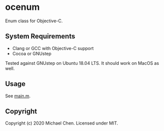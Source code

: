 # ocenum

Enum class for Objective-C.

## System Requirements

* Clang or GCC with Objective-C support
* Cocoa or GNUstep

Tested against GNUstep on Ubuntu 18.04 LTS. It should work on MacOS as well.

## Usage

See [main.m](/main.m).

## Copyright

Copyright (c) 2020 Michael Chen.  Licensed under MIT.
